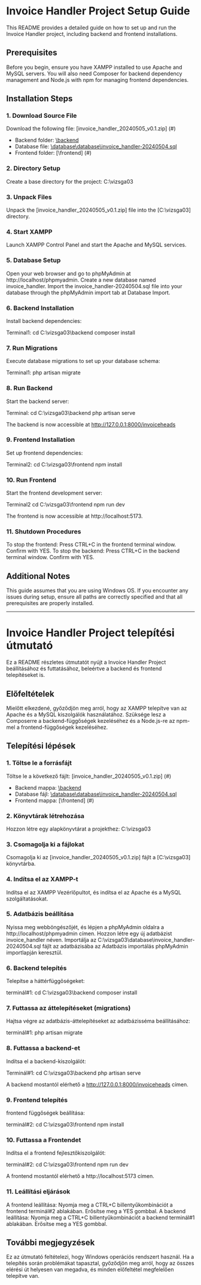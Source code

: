 # Invoice Handler Project Setup Guide

This README provides a detailed guide on how to set up and run the Invoice Handler project, including backend and frontend installations.

## Prerequisites

Before you begin, ensure you have XAMPP installed to use Apache and MySQL servers. You will also need Composer for backend dependency management and Node.js with npm for managing frontend dependencies.

## Installation Steps

### 1. Download Source File

Download the following file: [invoice_handler_20240505_v0.1.zip] (#)

- Backend folder: [\backend](#)
- Database file: [\database\database\invoice_handler-20240504.sql](#)
- Frontend folder: [\frontend] (#)

### 2. Directory Setup

Create a base directory for the project:
C:\vizsga03

### 3. Unpack Files
Unpack the [invoice_handler_20240505_v0.1.zip] file into the [C:\vizsga03] directory.

### 4. Start XAMPP
Launch XAMPP Control Panel and start the Apache and MySQL services.

### 5. Database Setup
Open your web browser and go to phpMyAdmin at http://localhost/phpmyadmin.
Create a new database named invoice_handler.
Import the invoice_handler-20240504.sql file into your database through the phpMyAdmin import tab at Database Import.

### 6. Backend Installation
Install backend dependencies:

Terminal1: 
	cd C:\vizsga03\backend
	composer install

### 7. Run Migrations
Execute database migrations to set up your database schema:

Terminal1:
	php artisan migrate


### 8. Run Backend
Start the backend server:

Terminal:
	cd C:\vizsga03\backend
	php artisan serve
	
The backend is now accessible at http://127.0.0.1:8000/invoiceheads

### 9. Frontend Installation
Set up frontend dependencies:

Terminal2:
	cd C:\vizsga03\frontend
	npm install
	
### 10. Run Frontend
Start the frontend development server:

Terminal2
	cd C:\vizsga03\frontend
	npm run dev

The frontend is now accessible at http://localhost:5173.

### 11. Shutdown Procedures
  To stop the frontend:
	Press CTRL+C in the frontend terminal window.
	Confirm with YES.
  To stop the backend:
	Press CTRL+C in the backend terminal window.
	Confirm with YES.

## Additional Notes
This guide assumes that you are using Windows OS. If you encounter any issues during setup, ensure all paths are correctly specified and that all prerequisites are properly installed.

--------------------------------------------------------------------------------------------------------------------------------------------------------------------------------------

# Invoice Handler Project telepítési útmutató

Ez a README részletes útmutatót nyújt a Invoice Handler Project beállításához és futtatásához, beleértve a backend és frontend telepítéseket is.

## Előfeltételek

Mielőtt elkezdené, győződjön meg arról, hogy az XAMPP telepítve van az Apache és a MySQL kiszolgálók használatához. Szüksége lesz a Composerre a backend-függőségek kezeléséhez és a Node.js-re az npm-mel a frontend-függőségek kezeléséhez.

## Telepítési lépések

### 1. Töltse le a forrásfájt

Töltse le a következő fájlt: [invoice_handler_20240505_v0.1.zip] (#)

- Backend mappa: [\backend](#)
- Database fájl: [\database\database\invoice_handler-20240504.sql](#)
- Frontend mappa: [\frontend] (#)

### 2. Könyvtárak létrehozása

Hozzon létre egy alapkönyvtárat a projekthez:
C:\vizsga03

### 3. Csomagolja ki a fájlokat
Csomagolja ki az [invoice_handler_20240505_v0.1.zip] fájlt a [C:\vizsga03] könyvtárba.

### 4. Indítsa el az XAMPP-t
Indítsa el az XAMPP Vezérlőpultot, és indítsa el az Apache és a MySQL szolgáltatásokat.

### 5. Adatbázis beállítása
Nyissa meg webböngészőjét, és lépjen a phpMyAdmin oldalra a http://localhost/phpmyadmin címen.
Hozzon létre egy új adatbázist invoice_handler néven.
Importálja az C:\vizsga03\database\invoice_handler-20240504.sql fájlt az adatbázisába az Adatbázis importálás phpMyAdmin importlapján keresztül.

### 6. Backend telepítés
Telepítse a háttérfüggõségeket:

terminál#1:
  cd C:\vizsga03\backend
  composer install

### 7. Futtassa az áttelepítéseket (migrations)
Hajtsa végre az adatbázis-áttelepítéseket az adatbázisséma beállításához:

terminál#1:
 php artisan migrate

### 8. Futtassa a backend-et
Indítsa el a backend-kiszolgálót:

Terminál#1:
  cd C:\vizsga03\backend
  php artisan serve

A backend mostantól elérhető a http://127.0.0.1:8000/invoiceheads címen.

### 9. Frontend telepítés
frontend függőségek beállítása:

terminál#2:
  cd C:\vizsga03\frontend
  npm install

### 10. Futtassa a Frontendet
Indítsa el a frontend fejlesztőkiszolgálót:

terminál#2:
  cd C:\vizsga03\frontend
  npm run dev

A frontend mostantól elérhető a http://localhost:5173 címen.

### 11. Leállítási eljárások
  A frontend leállítása:
	Nyomja meg a CTRL+C billentyűkombinációt a frontend terminál#2 ablakában.
	Erősítse meg a YES gombbal.
  A backend leállítása:
	Nyomja meg a CTRL+C billentyűkombinációt a backend terminál#1 ablakában.
	Erősítse meg a YES gombbal.

## További megjegyzések
Ez az útmutató feltételezi, hogy Windows operációs rendszert használ. Ha a telepítés során problémákat tapasztal, győződjön meg arról, hogy az összes elérési út helyesen van megadva, és minden előfeltétel megfelelően telepítve van.
